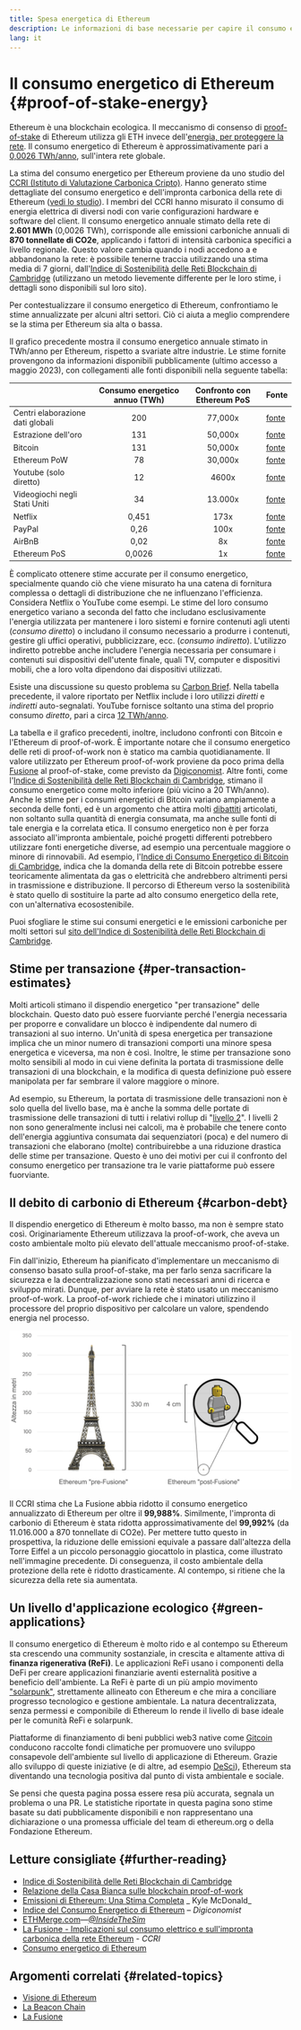```yaml
---
title: Spesa energetica di Ethereum
description: Le informazioni di base necessarie per capire il consumo energetico di Ethereum.
lang: it
---
```


# Il consumo energetico di Ethereum {#proof-of-stake-energy}

Ethereum è una blockchain ecologica. Il meccanismo di consenso di [proof-of-stake](/developers/docs/consensus-mechanisms/pos) di Ethereum utilizza gli ETH invece dell'[energia, per proteggere la rete](/developers/docs/consensus-mechanisms/pow). Il consumo energetico di Ethereum è approssimativamente pari a [0,0026 TWh/anno](https://carbon-ratings.com/eth-report-2022), sull'intera rete globale.

La stima del consumo energetico per Ethereum proviene da uno studio del [CCRI (Istituto di Valutazione Carbonica Cripto)](https://carbon-ratings.com). Hanno generato stime dettagliate del consumo energetico e dell'impronta carbonica della rete di Ethereum ([vedi lo studio](https://carbon-ratings.com/eth-report-2022)). I membri del CCRI hanno misurato il consumo di energia elettrica di diversi nodi con varie configurazioni hardware e software del client. Il consumo energetico annuale stimato della rete di **2.601 MWh** (0,0026 TWh), corrisponde alle emissioni carboniche annuali di **870 tonnellate di CO2e**, applicando i fattori di intensità carbonica specifici a livello regionale. Questo valore cambia quando i nodi accedono a e abbandonano la rete: è possibile tenerne traccia utilizzando una stima media di 7 giorni, dall'[Indice di Sostenibilità delle Reti Blockchain di Cambridge](https://ccaf.io/cbnsi/ethereum) (utilizzano un metodo lievemente differente per le loro stime, i dettagli sono disponibili sul loro sito).

Per contestualizzare il consumo energetico di Ethereum, confrontiamo le stime annualizzate per alcuni altri settori. Ciò ci aiuta a meglio comprendere se la stima per Ethereum sia alta o bassa.

<EnergyConsumptionChart />

Il grafico precedente mostra il consumo energetico annuale stimato in TWh/anno per Ethereum, rispetto a svariate altre industrie. Le stime fornite provengono da informazioni disponibili pubblicamente (ultimo accesso a maggio 2023), con collegamenti alle fonti disponibili nella seguente tabella:

|                                  | Consumo energetico annuo (TWh) | Confronto con Ethereum PoS | Fonte                                                                                                                                                                            |
| :------------------------------- | :----------------------------: | :------------------------: | -------------------------------------------------------------------------------------------------------------------------------------------------------------------------------- |
| Centri elaborazione dati globali |              200               |          77,000x           | [fonte](https://www.iea.org/commentaries/data-centres-and-energy-from-global-headlines-to-local-headaches)                                                                       |
| Estrazione dell'oro              |              131               |          50,000x           | [fonte](https://ccaf.io/cbnsi/cbeci/comparisons)                                                                                                                                 |
| Bitcoin                          |              131               |          50,000x           | [fonte](https://ccaf.io/cbnsi/cbeci/comparisons)                                                                                                                                 |
| Ethereum PoW                     |               78               |          30,000x           | [fonte](https://digiconomist.net/ethereum-energy-consumption)                                                                                                                    |
| Youtube (solo diretto)           |               12               |           4600x            | [fonte](https://www.gstatic.com/gumdrop/sustainability/google-2020-environmental-report.pdf)                                                                                     |
| Videogiochi negli Stati Uniti    |               34               |          13.000x           | [fonte](https://www.researchgate.net/publication/336909520_Toward_Greener_Gaming_Estimating_National_Energy_Use_and_Energy_Efficiency_Potential)                                 |
| Netflix                          |             0,451              |            173x            | [fonte](https://assets.ctfassets.net/4cd45et68cgf/7B2bKCqkXDfHLadrjrNWD8/e44583e5b288bdf61e8bf3d7f8562884/2021_US_EN_Netflix_EnvironmentalSocialGovernanceReport-2021_Final.pdf) |
| PayPal                           |              0,26              |            100x            | [fonte](https://app.impaakt.com/analyses/paypal-consumed-264100-mwh-of-energy-in-2020-24-from-non-renewable-sources-27261)                                                       |
| AirBnB                           |              0,02              |             8x             | [fonte](<https://s26.q4cdn.com/656283129/files/doc_downloads/governance_doc_updated/Airbnb-ESG-Factsheet-(Final).pdf>)                                                           |
| Ethereum PoS                     |             0,0026             |             1x             | [fonte](https://carbon-ratings.com/eth-report-2022)                                                                                                                              |

È complicato ottenere stime accurate per il consumo energetico, specialmente quando ciò che viene misurato ha una catena di fornitura complessa o dettagli di distribuzione che ne influenzano l'efficienza. Considera Netflix o YouTube come esempi. Le stime del loro consumo energetico variano a seconda del fatto che includano esclusivamente l'energia utilizzata per mantenere i loro sistemi e fornire contenuti agli utenti (_consumo diretto_) o includano il consumo necessario a produrre i contenuti, gestire gli uffici operativi, pubblicizzare, ecc. (_consumo indiretto_). L'utilizzo indiretto potrebbe anche includere l'energia necessaria per consumare i contenuti sui dispositivi dell'utente finale, quali TV, computer e dispositivi mobili, che a loro volta dipendono dai dispositivi utilizzati.

Esiste una discussione su questo problema su [Carbon Brief](https://www.carbonbrief.org/factcheck-what-is-the-carbon-footprint-of-streaming-video-on-netflix). Nella tabella precedente, il valore riportato per Netflix include i loro utilizzi _diretti_ e _indiretti_ auto-segnalati. YouTube fornisce soltanto una stima del proprio consumo _diretto_, pari a circa [12 TWh/anno](https://www.gstatic.com/gumdrop/sustainability/google-2020-environmental-report.pdf).

La tabella e il grafico precedenti, inoltre, includono confronti con Bitcoin e l'Ethereum di proof-of-work. È importante notare che il consumo energetico delle reti di proof-of-work non è statico ma cambia quotidianamente. Il valore utilizzato per Ethereum proof-of-work proviene da poco prima della [Fusione](/roadmap/merge/) al proof-of-stake, come previsto da [Digiconomist](https://digiconomist.net/ethereum-energy-consumption). Altre fonti, come l'[Indice di Sostenibilità delle Reti Blockchain di Cambridge](https://ccaf.io/cbnsi/ethereum/1), stimano il consumo energetico come molto inferiore (più vicino a 20 TWh/anno). Anche le stime per i consumi energetici di Bitcoin variano ampiamente a seconda delle fonti, ed è un argomento che attira molti [dibattiti](https://www.coindesk.com/business/2020/05/19/the-last-word-on-bitcoins-energy-consumption/) articolati, non soltanto sulla quantità di energia consumata, ma anche sulle fonti di tale energia e la correlata etica. Il consumo energetico non è per forza associato all'impronta ambientale, poiché progetti differenti potrebbero utilizzare fonti energetiche diverse, ad esempio una percentuale maggiore o minore di rinnovabili. Ad esempio, l'[Indice di Consumo Energetico di Bitcoin di Cambridge](https://ccaf.io/cbnsi/cbeci/comparisons), indica che la domanda della rete di Bitcoin potrebbe essere teoricamente alimentata da gas o elettricità che andrebbero altrimenti persi in trasmissione e distribuzione. Il percorso di Ethereum verso la sostenibilità è stato quello di sostituire la parte ad alto consumo energetico della rete, con un'alternativa ecosostenibile.

Puoi sfogliare le stime sui consumi energetici e le emissioni carboniche per molti settori sul [sito dell'Indice di Sostenibilità delle Reti Blockchain di Cambridge](https://ccaf.io/cbnsi/ethereum).

## Stime per transazione {#per-transaction-estimates}

Molti articoli stimano il dispendio energetico "per transazione" delle blockchain. Questo dato può essere fuorviante perché l'energia necessaria per proporre e convalidare un blocco è indipendente dal numero di transazioni al suo interno. Un'unità di spesa energetica per transazione implica che un minor numero di transazioni comporti una minore spesa energetica e viceversa, ma non è così. Inoltre, le stime per transazione sono molto sensibili al modo in cui viene definita la portata di trasmissione delle transazioni di una blockchain, e la modifica di questa definizione può essere manipolata per far sembrare il valore maggiore o minore.

Ad esempio, su Ethereum, la portata di trasmissione delle transazioni non è solo quella del livello base, ma è anche la somma delle portate di trasmissione delle transazioni di tutti i relativi rollup di "[livello 2](/layer-2/)". I livelli 2 non sono generalmente inclusi nei calcoli, ma è probabile che tenere conto dell'energia aggiuntiva consumata dai sequenziatori (poca) e del numero di transazioni che elaborano (molte) contribuirebbe a una riduzione drastica delle stime per transazione. Questo è uno dei motivi per cui il confronto del consumo energetico per transazione tra le varie piattaforme può essere fuorviante.

## Il debito di carbonio di Ethereum {#carbon-debt}

Il dispendio energetico di Ethereum è molto basso, ma non è sempre stato così. Originariamente Ethereum utilizzava la proof-of-work, che aveva un costo ambientale molto più elevato dell'attuale meccanismo proof-of-stake.

Fin dall'inizio, Ethereum ha pianificato d'implementare un meccanismo di consenso basato sulla proof-of-stake, ma per farlo senza sacrificare la sicurezza e la decentralizzazione sono stati necessari anni di ricerca e sviluppo mirati. Dunque, per avviare la rete è stato usato un meccanismo proof-of-work. La proof-of-work richiede che i minatori utilizzino il processore del proprio dispositivo per calcolare un valore, spendendo energia nel processo.

![Confronto tra il consumo energetico di Ethereum prima della Fusione e dopo, utilizzando la Torre Eiffel (alta 330 metri) sulla sinistra per simbolizzare il consumo energetico prima della Fusione e un piccolo personaggio Lego di 4 cm sulla destra per rappresentare la drastica riduzione del consumo energetico dopo di essa](energy_consumption_pre_post_merge.png)

Il CCRI stima che La Fusione abbia ridotto il consumo energetico annualizzato di Ethereum per oltre il **99,988%**. Similmente, l'impronta di carbonio di Ethereum è stata ridotta approssimativamente del **99,992%** (da 11.016.000 a 870 tonnellate di CO2e). Per mettere tutto questo in prospettiva, la riduzione delle emissioni equivale a passare dall'altezza della Torre Eiffel a un piccolo personaggio giocattolo in plastica, come illustrato nell'immagine precedente. Di conseguenza, il costo ambientale della protezione della rete è ridotto drasticamente. Al contempo, si ritiene che la sicurezza della rete sia aumentata.

## Un livello d'applicazione ecologico {#green-applications}

Il consumo energetico di Ethereum è molto rido e al contempo su Ethereum sta crescendo una community sostanziale, in crescita e altamente attiva di **finanza rigenerativa (ReFi)**. Le applicazioni ReFi usano i componenti della DeFi per creare applicazioni finanziarie aventi esternalità positive a beneficio dell'ambiente. La ReFi è parte di un più ampio movimento ["solarpunk"](https://en.wikipedia.org/wiki/Solarpunk), strettamente allineato con Ethereum e che mira a conciliare progresso tecnologico e gestione ambientale. La natura decentralizzata, senza permessi e componibile di Ethereum lo rende il livello di base ideale per le comunità ReFi e solarpunk.

Piattaforme di finanziamento di beni pubblici web3 native come [Gitcoin](https://gitcoin.co) conducono raccolte fondi climatiche per promuovere uno sviluppo consapevole dell'ambiente sul livello di applicazione di Ethereum. Grazie allo sviluppo di queste iniziative (e di altre, ad esempio [DeSci](/desci/)), Ethereum sta diventando una tecnologia positiva dal punto di vista ambientale e sociale.

<InfoBanner emoji=":evergreen_tree:">
  Se pensi che questa pagina possa essere resa più accurata, segnala un problema o una PR. Le statistiche riportate in questa pagina sono stime basate su dati pubblicamente disponibili e non rappresentano una dichiarazione o una promessa ufficiale del team di ethereum.org o della Fondazione Ethereum.
</InfoBanner>

## Letture consigliate {#further-reading}

- [Indice di Sostenibilità delle Reti Blockchain di Cambridge](https://ccaf.io/cbnsi/ethereum)
- [Relazione della Casa Bianca sulle blockchain proof-of-work](https://www.whitehouse.gov/wp-content/uploads/2022/09/09-2022-Crypto-Assets-and-Climate-Report.pdf)
- [Emissioni di Ethereum: Una Stima Completa](https://kylemcdonald.github.io/ethereum-emissions/) _ Kyle McDonald_
- [Indice del Consumo Energetico di Ethereum](https://digiconomist.net/ethereum-energy-consumption/) – _Digiconomist_
- [ETHMerge.com](https://ethmerge.com/)—_[@InsideTheSim](https://twitter.com/InsideTheSim)_
- [La Fusione - Implicazioni sul consumo elettrico e sull'impronta carbonica della rete Ethereum](https://carbon-ratings.com/eth-report-2022) - _CCRI_
- [Consumo energetico di Ethereum](https://mirror.xyz/jmcook.eth/ODpCLtO4Kq7SCVFbU4He8o8kXs418ZZDTj0lpYlZkR8)

## Argomenti correlati {#related-topics}

- [Visione di Ethereum](/roadmap/vision/)
- [La Beacon Chain](/roadmap/beacon-chain)
- [La Fusione](/roadmap/merge/)
